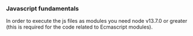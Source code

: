 ### Javascript fundamentals

In order to execute the js files as modules you need node v13.7.0 or greater (this is required for the code related to Ecmascript modules).
